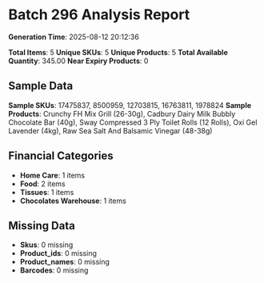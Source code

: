 # Batch 296 Analysis Report

**Generation Time**: 2025-08-12 20:12:36

**Total Items**: 5
**Unique SKUs**: 5
**Unique Products**: 5
**Total Available Quantity**: 345.00
**Near Expiry Products**: 0

## Sample Data
**Sample SKUs**: 17475837, 8500959, 12703815, 16763811, 1978824
**Sample Products**: Crunchy FH Mix Grill (26-30g), Cadbury Dairy Milk Bubbly Chocolate Bar (40g), Sway Compressed 3 Ply Toilet Rolls (12 Rolls), Oxi Gel Lavender (4kg), Raw Sea Salt And Balsamic Vinegar (48-38g)

## Financial Categories
- **Home Care**: 1 items
- **Food**: 2 items
- **Tissues**: 1 items
- **Chocolates Warehouse**: 1 items

## Missing Data
- **Skus**: 0 missing
- **Product_ids**: 0 missing
- **Product_names**: 0 missing
- **Barcodes**: 0 missing
